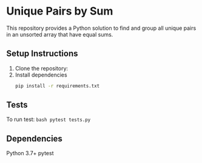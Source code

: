 # Unique Pairs by Sum

This repository provides a Python solution to find and group all unique pairs in an unsorted array that have equal sums.

## Setup Instructions

1. Clone the repository:
2. Install dependencies
    ```bash
    pip install -r requirements.txt
    ```

## Tests
To run test:
    ```bash
    pytest tests.py
    ```

## Dependencies
Python 3.7+
pytest
